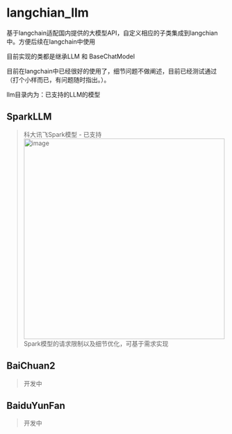 # langchian_llm

基于langchain适配国内提供的大模型API，自定义相应的子类集成到langchian中。方便后续在langchain中使用

目前实现的类都是继承LLM 和 BaseChatModel

目前在langchain中已经很好的使用了，细节问题不做阐述，目前已经测试通过（打个小样而已，有问题随时指出。）。

llm目录内为：已支持的LLM的模型

## SparkLLM
> 科大讯飞Spark模型 - 已支持
> <img width="462" alt="image" src="https://github.com/sunny6chen/langchain_llm/assets/29888472/0298cf94-c4ee-467b-a49b-fb9090d1afec">
Spark模型的请求限制以及细节优化，可基于需求实现

## BaiChuan2
> 开发中

## BaiduYunFan
> 开发中





